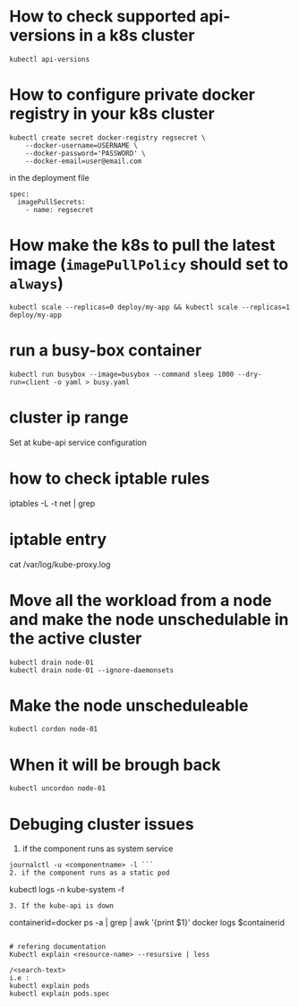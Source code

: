 # How to check supported api-versions in a k8s cluster
```kubectl api-versions```

# How to configure private docker registry in your k8s cluster
```
kubectl create secret docker-registry regsecret \
    --docker-username=USERNAME \
    --docker-password='PASSWORD' \
    --docker-email=user@email.com
```
in the deployment file 

```
spec:
  imagePullSecrets:
    - name: regsecret
```

# How make the k8s to pull the latest image (```imagePullPolicy```  should set to ```always```)
```kubectl scale --replicas=0 deploy/my-app && kubectl scale --replicas=1 deploy/my-app```

# run a busy-box container 
```
kubectl run busybox --image=busybox --command sleep 1000 --dry-run=client -o yaml > busy.yaml
```

# cluster ip range 
Set at kube-api service configuration 

# how to check iptable rules 
iptables -L -t net | grep <service-name> 

# iptable entry

cat /var/log/kube-proxy.log

# Move all the workload from a node and make the node unschedulable in the active cluster
```
kubectl drain node-01 
kubectl drain node-01 --ignore-daemonsets
```
# Make the node unscheduleable 
```
kubectl cordon node-01
```
# When it will be brough back
```
kubectl uncordon node-01
```

# Debuging  cluster issues
1. if the component runs as system service
```
journalctl -u <componentname> -l ```
2. if the component runs as a static pod 
```
 kubectl logs -n kube-system <component-name> -f 
```
3. If the kube-api is down 
```
containerid=docker ps -a | grep <component-name> | awk '{print $1}'
docker logs $containerid

```

# refering documentation
Kubectl explain <resource-name> --resursive | less

/<search-text>
i.e :
kubectl explain pods
kubectl explain pods.spec 






